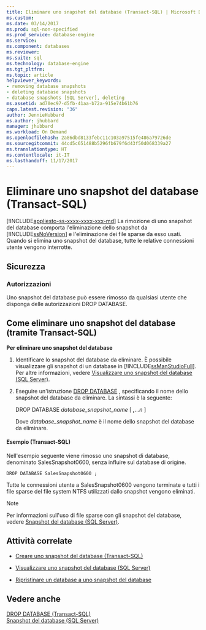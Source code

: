 ```yaml
---
title: Eliminare uno snapshot del database (Transact-SQL) | Microsoft Docs
ms.custom: 
ms.date: 03/14/2017
ms.prod: sql-non-specified
ms.prod_service: database-engine
ms.service: 
ms.component: databases
ms.reviewer: 
ms.suite: sql
ms.technology: database-engine
ms.tgt_pltfrm: 
ms.topic: article
helpviewer_keywords:
- removing database snapshots
- deleting database snapshots
- database snapshots [SQL Server], deleting
ms.assetid: ad70ec97-d5fb-41aa-b72a-915e74b61b76
caps.latest.revision: "36"
author: JennieHubbard
ms.author: jhubbard
manager: jhubbard
ms.workload: On Demand
ms.openlocfilehash: 2a86dbd8133febc11c103a97515fe486a79726de
ms.sourcegitcommit: 44cd5c651488b5296fb679f6d43f50d068339a27
ms.translationtype: HT
ms.contentlocale: it-IT
ms.lasthandoff: 11/17/2017
---
```

# <a name="drop-a-database-snapshot-transact-sql"></a>Eliminare uno snapshot del database (Transact-SQL)
[!INCLUDE[appliesto-ss-xxxx-xxxx-xxx-md](../../includes/appliesto-ss-xxxx-xxxx-xxx-md.md)] La rimozione di uno snapshot del database comporta l'eliminazione dello snapshot da [!INCLUDE[ssNoVersion](../../includes/ssnoversion-md.md)] e l'eliminazione dei file sparse da esso usati. Quando si elimina uno snapshot del database, tutte le relative connessioni utente vengono interrotte.  
  
## <a name="security"></a>Sicurezza  
  
###  <a name="Permissions"></a> Autorizzazioni  
 Uno snapshot del database può essere rimosso da qualsiasi utente che disponga delle autorizzazioni DROP DATABASE.  
  
##  <a name="TsqlProcedure"></a> Come eliminare uno snapshot del database (tramite Transact-SQL)  
 **Per eliminare uno snapshot del database**  
  
1.  Identificare lo snapshot del database da eliminare. È possibile visualizzare gli snapshot di un database in [!INCLUDE[ssManStudioFull](../../includes/ssmanstudiofull-md.md)]. Per altre informazioni, vedere [Visualizzare uno snapshot del database &#40;SQL Server&#41;](../../relational-databases/databases/view-a-database-snapshot-sql-server.md).  
  
2.  Eseguire un'istruzione [DROP DATABASE](../../t-sql/statements/drop-database-transact-sql.md) , specificando il nome dello snapshot del database da eliminare. La sintassi è la seguente:  
  
     DROP DATABASE *database_snapshot_name* [ **,**...*n* ]  
  
     Dove *database_snapshot_name* è il nome dello snapshot del database da eliminare.  
  
####  <a name="TsqlExample"></a> Esempio (Transact-SQL)  
 Nell'esempio seguente viene rimosso uno snapshot di database, denominato SalesSnapshot0600, senza influire sul database di origine.  
  
```  
DROP DATABASE SalesSnapshot0600 ;  
```  
  
 Tutte le connessioni utente a SalesSnapshot0600 vengono terminate e tutti i file sparse del file system NTFS utilizzati dallo snapshot vengono eliminati.  
  
> [!NOTE]  
>  Per informazioni sull'uso di file sparse con gli snapshot del database, vedere [Snapshot del database &#40;SQL Server&#41;](../../relational-databases/databases/database-snapshots-sql-server.md).  
  
##  <a name="RelatedTasks"></a> Attività correlate  
  
-   [Creare uno snapshot del database &#40;Transact-SQL&#41;](../../relational-databases/databases/create-a-database-snapshot-transact-sql.md)  
  
-   [Visualizzare uno snapshot del database &#40;SQL Server&#41;](../../relational-databases/databases/view-a-database-snapshot-sql-server.md)  
  
-   [Ripristinare un database a uno snapshot del database](../../relational-databases/databases/revert-a-database-to-a-database-snapshot.md)  
  
  
## <a name="see-also"></a>Vedere anche  
 [DROP DATABASE &#40;Transact-SQL&#41;](../../t-sql/statements/drop-database-transact-sql.md)   
 [Snapshot del database &#40;SQL Server&#41;](../../relational-databases/databases/database-snapshots-sql-server.md)  
  
  
